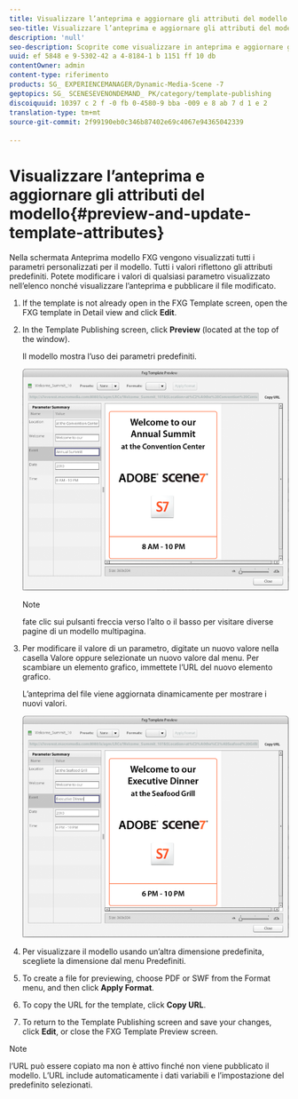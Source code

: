 ```yaml
---
title: Visualizzare l’anteprima e aggiornare gli attributi del modello
seo-title: Visualizzare l’anteprima e aggiornare gli attributi del modello
description: 'null'
seo-description: Scoprite come visualizzare in anteprima e aggiornare gli attributi del modello.
uuid: ef 5848 e 9-5302-42 a 4-8184-1 b 1151 ff 10 db
contentOwner: admin
content-type: riferimento
products: SG_ EXPERIENCEMANAGER/Dynamic-Media-Scene -7
geptopics: SG_ SCENESEVENONDEMAND_ PK/category/template-publishing
discoiquuid: 10397 c 2 f -0 fb 0-4580-9 bba -009 e 8 ab 7 d 1 e 2
translation-type: tm+mt
source-git-commit: 2f99190eb0c346b87402e69c4067e94365042339

---
```



# Visualizzare l’anteprima e aggiornare gli attributi del modello{#preview-and-update-template-attributes}

Nella schermata Anteprima modello FXG vengono visualizzati tutti i parametri personalizzati per il modello. Tutti i valori riflettono gli attributi predefiniti. Potete modificare i valori di qualsiasi parametro visualizzato nell’elenco nonché visualizzare l’anteprima e pubblicare il file modificato.

1. If the template is not already open in the FXG Template screen, open the FXG template in Detail view and click **Edit**.
1. In the Template Publishing screen, click **Preview** (located at the top of the window).

   Il modello mostra l’uso dei parametri predefiniti.

   ![Parametri predefiniti nella schermata Anteprima modello FXG](/help/assets/wp_fxg_preview_a.png)

   >[!NOTE]
   >
   >fate clic sui pulsanti freccia verso l’alto o il basso per visitare diverse pagine di un modello multipagina.

1. Per modificare il valore di un parametro, digitate un nuovo valore nella casella Valore oppure selezionate un nuovo valore dal menu. Per scambiare un elemento grafico, immettete l’URL del nuovo elemento grafico.

   L’anteprima del file viene aggiornata dinamicamente per mostrare i nuovi valori. 

   ![I nuovi valori vengono rispecchiati in modo dinamico.](/help/assets/wp_fxg_preview_b.png)

1. Per visualizzare il modello usando un’altra dimensione predefinita, scegliete la dimensione dal menu Predefiniti.
1. To create a file for previewing, choose PDF or SWF from the Format menu, and then click **Apply Format**.
1. To copy the URL for the template, click **Copy URL**.
1. To return to the Template Publishing screen and save your changes, click **Edit**, or close the FXG Template Preview screen.

>[!NOTE]
>
>l’URL può essere copiato ma non è attivo finché non viene pubblicato il modello. L’URL include automaticamente i dati variabili e l’impostazione del predefinito selezionati. 


